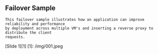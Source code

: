 ## Failover Sample

```
This failover sample illustrates how an application can improve reliability and performance
by deployment across multiple VM's and inserting a reverse proxy to distribute the client
requests.
```
[Slide 1][1]
[1]: /img/001.jpeg
